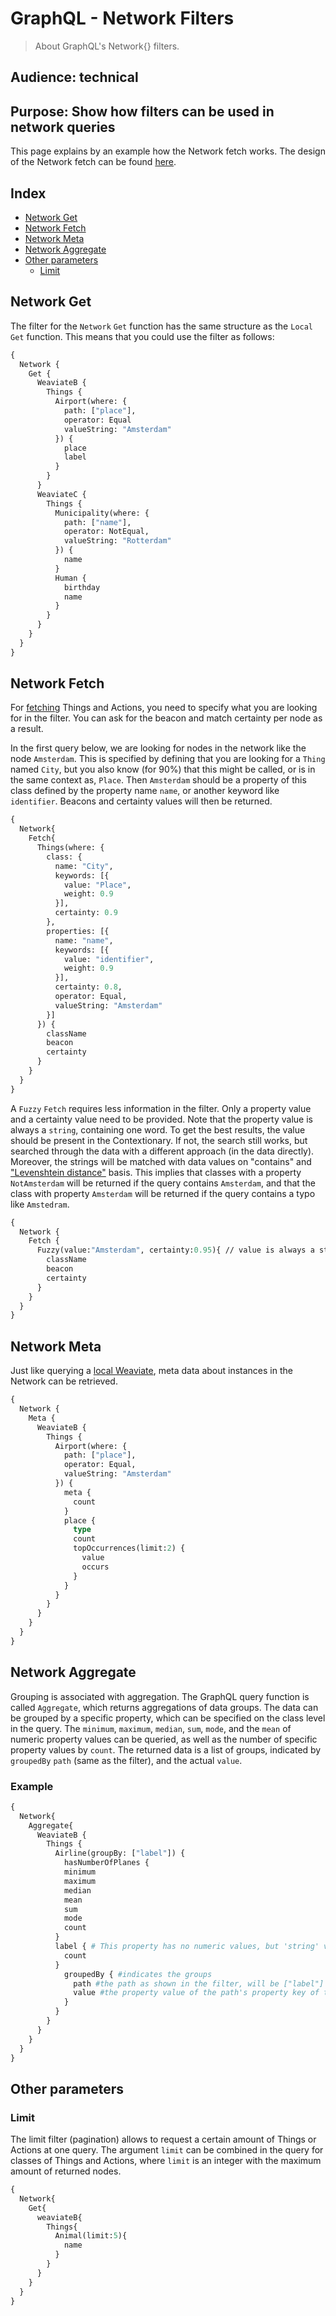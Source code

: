 # GraphQL - Network Filters

> About GraphQL's Network{} filters.

## Audience: technical

## Purpose: Show how filters can be used in network queries

This page explains by an example how the Network fetch works. The design of the Network fetch can be found [here](https://github.com/SeMI-network/weaviate-graphql-prototype/wiki/Website:-GraphQL-Network).

## Index
- [Network Get](#network-get)
- [Network Fetch](#network-fetch)
- [Network Meta](#network-getmeta)
- [Network Aggregate](#network-aggregate)
- [Other parameters](#other-parameters)
  - [Limit](#limit)


## Network Get
The filter for the `Network` `Get` function has the same structure as the `Local` `Get` function. This means that you could use the filter as follows:

```graphql
{
  Network {
    Get {
      WeaviateB {
      	Things {
          Airport(where: {
            path: ["place"],
            operator: Equal
            valueString: "Amsterdam"
          }) {
            place
            label
          }
        }
      }
      WeaviateC {
      	Things {
          Municipality(where: {
            path: ["name"],
            operator: NotEqual,
            valueString: "Rotterdam"
          }) {
            name
          }
          Human {
            birthday
            name
          }
        }
      }
    }
  }
}
```


## Network Fetch
For [fetching](graphql_network#fetch-function) Things and Actions, you need to specify what you are looking for in the filter. You can ask for the beacon and match certainty per node as a result.

In the first query below, we are looking for nodes in the network like the node `Amsterdam`. This is specified by defining that you are looking for a `Thing` named `City`, but you also know (for 90%) that this might be called, or is in the same context as, `Place`. Then `Amsterdam` should be a property of this class defined by the property name `name`, or another keyword like `identifier`.
Beacons and certainty values will then be returned.

```graphql
{
  Network{
    Fetch{
      Things(where: {
        class: {
          name: "City",
          keywords: [{
            value: "Place",
            weight: 0.9
          }],
          certainty: 0.9
        },
        properties: [{
          name: "name",
          keywords: [{
            value: "identifier",
            weight: 0.9
          }],
          certainty: 0.8,
          operator: Equal,
          valueString: "Amsterdam"
        }]
      }) {
        className
        beacon
        certainty
      }
    }
  }
}
```

A `Fuzzy` `Fetch` requires less information in the filter. Only a property value and a certainty value need to be provided. Note that the property value is always a `string`, containing one word. To get the best results, the value should be present in the Contextionary. If not, the search still works, but searched through the data with a different approach (in the data directly). Moreover, the strings will be matched with data values on "contains" and ["Levenshtein distance"](https://en.wikipedia.org/wiki/Levenshtein_distance) basis. This implies that classes with a property `NotAmsterdam` will be returned if the query contains `Amsterdam`, and that the class with property `Amsterdam` will be returned if the query contains a typo like `Amstedram`. 

```graphql
{
  Network {
    Fetch {
      Fuzzy(value:"Amsterdam", certainty:0.95){ // value is always a string
        className
        beacon
        certainty
      }
    }
  }
}
```


## Network Meta
Just like querying a [local Weaviate](graphql_filters_local#local-get-and-getmeta), meta data about instances in the Network can be retrieved. 

```graphql
{
  Network {
    Meta {
      WeaviateB {
      	Things {
          Airport(where: {
            path: ["place"],
            operator: Equal,
            valueString: "Amsterdam"
          }) {
            meta {
              count
            }
            place {
              type
              count
              topOccurrences(limit:2) {
                value
                occurs
              }
            }
          }
        }
      }
    }
  }
}
```

## Network Aggregate
Grouping is associated with aggregation. The GraphQL query function is called `Aggregate`, which returns aggregations of data groups. The data can be grouped by a specific property, which can be specified on the class level in the query. The `minimum`, `maximum`, `median`, `sum`, `mode`, and the `mean` of numeric property values can be queried, as well as the number of specific property values by `count`. The returned data is a list of groups, indicated by `groupedBy` `path` (same as the filter), and the actual `value`. 

### Example
``` graphql
{
  Network{
    Aggregate{
      WeaviateB {
        Things {
          Airline(groupBy: ["label"]) {
            hasNumberOfPlanes {
            minimum
            maximum
            median
            mean
            sum
            mode
            count
          }
          label { # This property has no numeric values, but 'string' values instead. Only 'count' can be queried for non-numeric propertie
            count
          }
            groupedBy { #indicates the groups
              path #the path as shown in the filter, will be ["label"]
              value #the property value of the path's property key of the group
            }
          }
        }
      }
    }
  }
}
``` 


## Other parameters

### Limit
The limit filter (pagination) allows to request a certain amount of Things or Actions at one query. The argument `limit` can be combined in the query for classes of Things and Actions, where `limit` is an integer with the maximum amount of returned nodes.

``` graphql
{
  Network{
    Get{
      weaviateB{
        Things{
          Animal(limit:5){
            name
          }
        }
      }
    }
  }
}
```
